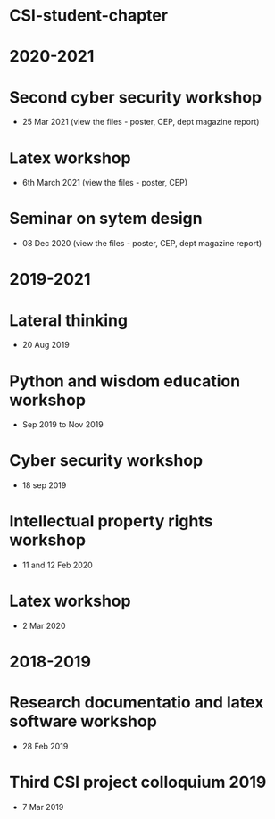 # CSI-student-chapter
# 2020-2021
# Second cyber security workshop
- 25 Mar 2021 (view the files - poster, CEP,  dept magazine report)
# Latex workshop 
- 6th March 2021 (view the files - poster, CEP)
# Seminar on sytem design 
 - 08 Dec 2020 (view the files - poster, CEP,  dept magazine report)
# 2019-2021
# Lateral thinking
- 20 Aug 2019
# Python and wisdom education workshop
- Sep 2019 to Nov 2019
# Cyber security workshop
- 18 sep 2019
# Intellectual property rights workshop
- 11 and 12 Feb 2020
# Latex workshop
- 2 Mar 2020
# 2018-2019
# Research documentatio and latex software workshop 
- 28 Feb 2019
# Third CSI project colloquium 2019
- 7 Mar 2019
